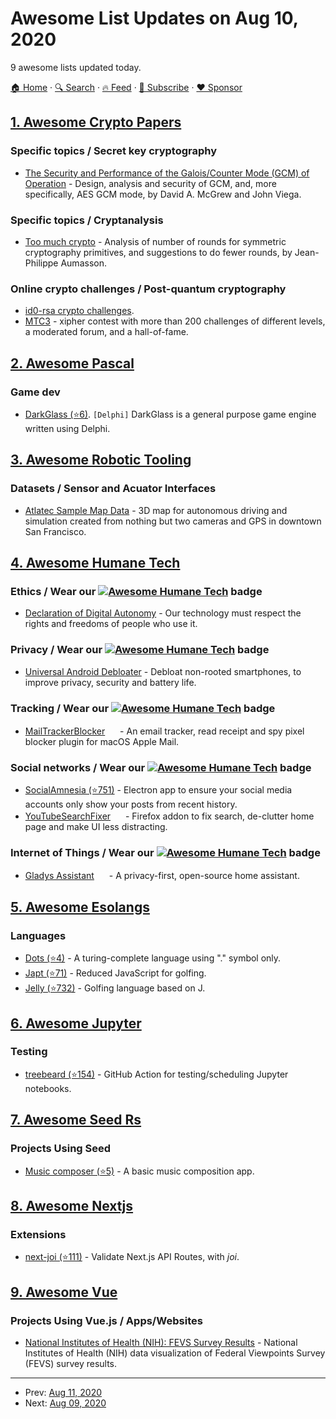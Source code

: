 # Awesome List Updates on Aug 10, 2020

9 awesome lists updated today.

[🏠 Home](/README.md) · [🔍 Search](https://www.trackawesomelist.com/search/) · [🔥 Feed](https://www.trackawesomelist.com/rss.xml) · [📮 Subscribe](https://trackawesomelist.us17.list-manage.com/subscribe?u=d2f0117aa829c83a63ec63c2f&id=36a103854c) · [❤️  Sponsor](https://github.com/sponsors/theowenyoung)



## [1. Awesome Crypto Papers](/content/pFarb/awesome-crypto-papers/README.md)

### Specific topics / Secret key cryptography

*   [The Security and Performance of the Galois/Counter Mode (GCM) of Operation](https://eprint.iacr.org/2004/193.pdf) - Design, analysis and security of GCM, and, more specifically, AES GCM mode, by David A. McGrew and John Viega.

### Specific topics / Cryptanalysis

*   [Too much crypto](https://eprint.iacr.org/2019/1492.pdf) - Analysis of number of rounds for symmetric cryptography primitives, and suggestions to do fewer rounds, by Jean-Philippe Aumasson.

### Online crypto challenges / Post-quantum cryptography

*   [id0-rsa crypto challenges](https://id0-rsa.pub/).
*   [MTC3](https://www.mysterytwisterc3.org/en/) - xipher contest with more than 200 challenges of different levels, a moderated forum, and a hall-of-fame.

## [2. Awesome Pascal](/content/Fr0sT-Brutal/awesome-pascal/README.md)

### Game dev

*   [DarkGlass (⭐6)](https://github.com/kenjones007/DarkGlass). `[Delphi]` DarkGlass is a general purpose game engine written using Delphi.

## [3. Awesome Robotic Tooling](/content/protontypes/awesome-robotic-tooling/README.md)

### Datasets / Sensor and Acuator Interfaces

*   [Atlatec Sample Map Data](https://www.atlatec.de/getsampledata.html) - 3D map for autonomous driving and simulation created from nothing but two cameras and GPS in downtown San Francisco.

## [4. Awesome Humane Tech](/content/humanetech-community/awesome-humane-tech/README.md)

### Ethics / Wear our   [![Awesome Humane Tech](https://raw.githubusercontent.com/humanetech-community/awesome-humane-tech/main/humane-tech-badge.svg?sanitize=true)](https://github.com/humanetech-community/awesome-humane-tech)   badge

*   [Declaration of Digital Autonomy](https://techautonomy.org/) - Our technology must respect the rights and freedoms of people who use it.

### Privacy / Wear our   [![Awesome Humane Tech](https://raw.githubusercontent.com/humanetech-community/awesome-humane-tech/main/humane-tech-badge.svg?sanitize=true)](https://github.com/humanetech-community/awesome-humane-tech)   badge

*   [Universal Android Debloater](https://gitlab.com/W1nst0n/universal-android-debloater) - Debloat non-rooted smartphones, to improve privacy, security and battery life.

### Tracking / Wear our   [![Awesome Humane Tech](https://raw.githubusercontent.com/humanetech-community/awesome-humane-tech/main/humane-tech-badge.svg?sanitize=true)](https://github.com/humanetech-community/awesome-humane-tech)   badge

*   [MailTrackerBlocker](https://apparition47.github.io/MailTrackerBlocker/) [<img src="https://raw.githubusercontent.com/humanetech-community/awesome-humane-tech/main/logo/github.svg?sanitize=true" width="16"/>](https://github.com/apparition47/MailTrackerBlocker) - An email tracker, read receipt and spy pixel blocker plugin for macOS Apple Mail.

### Social networks / Wear our   [![Awesome Humane Tech](https://raw.githubusercontent.com/humanetech-community/awesome-humane-tech/main/humane-tech-badge.svg?sanitize=true)](https://github.com/humanetech-community/awesome-humane-tech)   badge

*   [SocialAmnesia (⭐751)](https://github.com/Nick-Gottschlich/Social-Amnesia) - Electron app to ensure your social media accounts only show your posts from recent history.
*   [YouTubeSearchFixer](https://addons.mozilla.org/en-US/firefox/addon/youtube-suite-search-fixer/) [<img src="https://raw.githubusercontent.com/humanetech-community/awesome-humane-tech/main/logo/gitlab.svg?sanitize=true" width="16"/>](https://gitlab.com/phoennix/youtubesearchfix) - Firefox addon to fix search, de-clutter home page and make UI less distracting.

### Internet of Things / Wear our   [![Awesome Humane Tech](https://raw.githubusercontent.com/humanetech-community/awesome-humane-tech/main/humane-tech-badge.svg?sanitize=true)](https://github.com/humanetech-community/awesome-humane-tech)   badge

*   [Gladys Assistant](https://gladysassistant.com/en/) [<img src="https://raw.githubusercontent.com/humanetech-community/awesome-humane-tech/main/logo/github.svg?sanitize=true" width="16"/>](https://github.com/gladysassistant/gladys) - A privacy-first, open-source home assistant.

## [5. Awesome Esolangs](/content/angrykoala/awesome-esolangs/README.md)

### Languages

*   [Dots (⭐4)](https://github.com/josconno/dots) - A turing-complete language using "." symbol only.
*   [Japt (⭐71)](https://github.com/ETHproductions/japt) - Reduced JavaScript for golfing.
*   [Jelly (⭐732)](https://github.com/DennisMitchell/jellylanguage) - Golfing language based on J.

## [6. Awesome Jupyter](/content/markusschanta/awesome-jupyter/README.md)

### Testing

*   [treebeard (⭐154)](https://github.com/treebeardtech/treebeard) - GitHub Action for testing/scheduling Jupyter notebooks.

## [7. Awesome Seed Rs](/content/seed-rs/awesome-seed-rs/README.md)

### Projects Using Seed

*   [Music composer (⭐5)](https://github.com/ethanboxx/planters-rdconf-hackathon-project) - A basic music composition app.

## [8. Awesome Nextjs](/content/unicodeveloper/awesome-nextjs/README.md)

### Extensions

*   [next-joi (⭐111)](https://github.com/codecoolture/next-joi) - Validate Next.js API Routes, with *joi*.

## [9. Awesome Vue](/content/vuejs/awesome-vue/README.md)

### Projects Using Vue.js / Apps/Websites

*   [National Institutes of Health (NIH): FEVS Survey Results](https://hr.nih.gov/workforce/fevs/2019-fevs-survey-results) - National Institutes of Health (NIH) data visualization of Federal Viewpoints Survey (FEVS) survey results.

---

- Prev: [Aug 11, 2020](/content/2020/08/11/README.md)
- Next: [Aug 09, 2020](/content/2020/08/09/README.md)